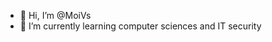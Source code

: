 - 👋 Hi, I’m @MoiVs
- 🌱 I’m currently learning computer sciences and IT security

<!---
MoiVs/MoiVs is a ✨ special ✨ repository because its `README.md` (this file) appears on your GitHub profile.
You can click the Preview link to take a look at your changes.
--->
